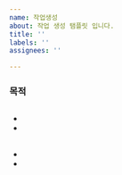 ```yaml
---
name: 작업생성
about: 작업 생성 탬플릿 입니다.
title: ''
labels: ''
assignees: ''

---
```


### 목적
> 
> 

## 
-  
-  

## 
- 
-
